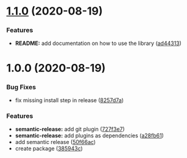 # [1.1.0](https://github.com/Pixeladed/redux-async-adapter/compare/v1.0.0...v1.1.0) (2020-08-19)


### Features

* **README:** add documentation on how to use the library ([ad44313](https://github.com/Pixeladed/redux-async-adapter/commit/ad44313d9670a4a81c613ebaa66dfe6d67bab573))

# 1.0.0 (2020-08-19)


### Bug Fixes

* fix missing install step in release ([8257d7a](https://github.com/Pixeladed/redux-async-adapter/commit/8257d7aa8be45740c44b15639c92278b7decce5b))


### Features

* **semantic-release:** add git plugin ([727f3e7](https://github.com/Pixeladed/redux-async-adapter/commit/727f3e780ab4d022540ca5fa43a4485b02d3745f))
* **semantic-release:** add plugins as dependencies ([a28fb61](https://github.com/Pixeladed/redux-async-adapter/commit/a28fb6164a3fc514a5439e611ea05cfdc941289a))
* add semantic release ([50f66ac](https://github.com/Pixeladed/redux-async-adapter/commit/50f66ac295e8147e45b2ba717ad4e3b5b948daeb))
* create package ([385943c](https://github.com/Pixeladed/redux-async-adapter/commit/385943cce19b3016d87026fe8155a206039bea5d))
